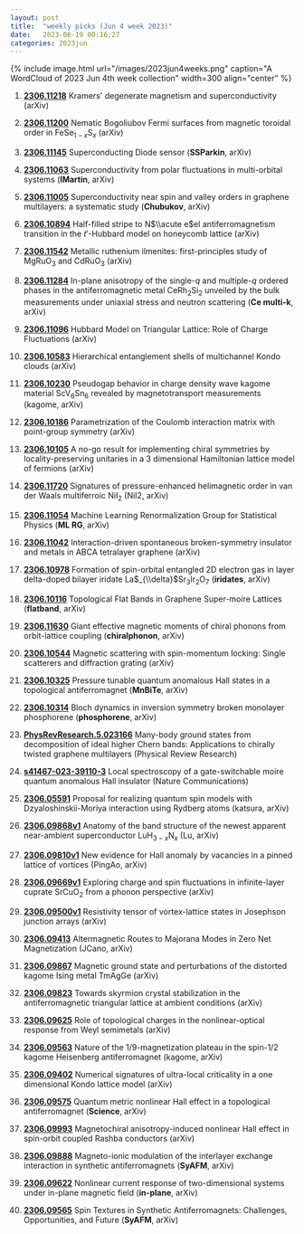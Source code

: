 ```yaml
---
layout: post
title:  "weekly picks (Jun 4 week 2023)"
date:   2023-06-19 00:16:27
categories: 2023jun
---
```



{% include image.html url="/images/2023jun4weeks.png" caption="A WordCloud of 2023 Jun 4th week collection" width=300 align="center" %}



1. **[2306.11218](http://arxiv.org/abs/2306.11218)** Kramers' degenerate magnetism and superconductivity (arXiv)

1. **[2306.11200](http://arxiv.org/abs/2306.11200)** Nematic Bogoliubov Fermi surfaces from magnetic toroidal order in FeSe$_{1-x}$S$_x$ (arXiv)

1. **[2306.11145](http://arxiv.org/abs/2306.11145)** Superconducting Diode sensor (**SSParkin**, arXiv)

1. **[2306.11063](http://arxiv.org/abs/2306.11063)** Superconductivity from polar fluctuations in multi-orbital systems (**IMartin**, arXiv)

1. **[2306.11005](http://arxiv.org/abs/2306.11005)** Superconductivity near spin and valley orders in graphene multilayers: a systematic study (**Chubukov**, arXiv)

1. **[2306.10894](http://arxiv.org/abs/2306.10894)** Half-filled stripe to N$\\acute e$el antiferromagnetism transition in the $t'$-Hubbard model on honeycomb lattice (arXiv)

1. **[2306.11542](http://arxiv.org/abs/2306.11542)** Metallic ruthenium ilmenites: first-principles study of MgRuO$_3$ and CdRuO$_3$ (arXiv)

1. **[2306.11284](http://arxiv.org/abs/2306.11284)** In-plane anisotropy of the single-$q$ and multiple-$q$ ordered phases in the antiferromagnetic metal CeRh$_2$Si$_2$ unveiled by the bulk measurements under uniaxial stress and neutron scattering (**Ce multi-k**, arXiv)

1. **[2306.11096](http://arxiv.org/abs/2306.11096)** Hubbard Model on Triangular Lattice: Role of Charge Fluctuations (arXiv)

1. **[2306.10583](http://arxiv.org/abs/2306.10583)** Hierarchical entanglement shells of multichannel Kondo clouds (arXiv)

1. **[2306.10230](http://arxiv.org/abs/2306.10230)** Pseudogap behavior in charge density wave kagome material ScV$_6$Sn$_6$ revealed by magnetotransport measurements (kagome, arXiv)

1. **[2306.10186](http://arxiv.org/abs/2306.10186)** Parametrization of the Coulomb interaction matrix with point-group symmetry (arXiv)

1. **[2306.10105](http://arxiv.org/abs/2306.10105)** A no-go result for implementing chiral symmetries by locality-preserving unitaries in a 3 dimensional Hamiltonian lattice model of fermions (arXiv)

1. **[2306.11720](http://arxiv.org/abs/2306.11720)** Signatures of pressure-enhanced helimagnetic order in van der Waals multiferroic NiI$_2$ (NiI2, arXiv)

1. **[2306.11054](http://arxiv.org/abs/2306.11054)** Machine Learning Renormalization Group for Statistical Physics (**ML RG**, arXiv)

1. **[2306.11042](http://arxiv.org/abs/2306.11042)** Interaction-driven spontaneous broken-symmetry insulator and metals in ABCA tetralayer graphene (arXiv)

1. **[2306.10978](http://arxiv.org/abs/2306.10978)** Formation of spin-orbital entangled 2D electron gas in layer delta-doped bilayer iridate La$_{\\delta}$Sr$_3$Ir$_2$O$_7$ (**iridates**, arXiv)

1. **[2306.10116](http://arxiv.org/abs/2306.10116)** Topological Flat Bands in Graphene Super-moire Lattices (**flatband**, arXiv)

1. **[2306.11630](http://arxiv.org/abs/2306.11630)** Giant effective magnetic moments of chiral phonons from orbit-lattice coupling (**chiralphonon**, arXiv)

1. **[2306.10544](http://arxiv.org/abs/2306.10544)** Magnetic scattering with spin-momentum locking: Single scatterers and diffraction grating (arXiv)

1. **[2306.10325](http://arxiv.org/abs/2306.10325)** Pressure tunable quantum anomalous Hall states in a topological antiferromagnet (**MnBiTe**, arXiv)

1. **[2306.10314](http://arxiv.org/abs/2306.10314)** Bloch dynamics in inversion symmetry broken monolayer phosphorene (**phosphorene**, arXiv)



1. **[PhysRevResearch.5.023166](https://link.aps.org/doi/10.1103/PhysRevResearch.5.023166)** Many-body ground states from decomposition of ideal higher Chern bands: Applications to chirally twisted graphene multilayers (Physical Review Research)

1. **[s41467-023-39110-3](https://www.nature.com/articles/s41467-023-39110-3)** Local spectroscopy of a gate-switchable moire quantum anomalous Hall insulator (Nature Communications)



1. **[2306.05591](http://arxiv.org/abs/2306.05591)** Proposal for realizing quantum spin models with Dzyaloshinskii-Moriya interaction using Rydberg atoms (katsura, arXiv)



1. **[2306.09868v1](https://arxiv.org/abs/2306.09868v1)** Anatomy of the band structure of the newest apparent near-ambient superconductor LuH$_{3-x}$N$_x$ (Lu, arXiv)

1. **[2306.09810v1](https://arxiv.org/abs/2306.09810v1)** New evidence for Hall anomaly by vacancies in a pinned lattice of vortices (PingAo, arXiv)

1. **[2306.09669v1](https://arxiv.org/abs/2306.09669v1)** Exploring charge and spin fluctuations in infinite-layer cuprate SrCuO$_{2}$ from a phonon perspective (arXiv)

1. **[2306.09500v1](https://arxiv.org/abs/2306.09500v1)** Resistivity tensor of vortex-lattice states in Josephson junction arrays (arXiv)

1. **[2306.09413](http://arxiv.org/abs/2306.09413)** Altermagnetic Routes to Majorana Modes in Zero Net Magnetization (JCano, arXiv)

1. **[2306.09867](http://arxiv.org/abs/2306.09867)** Magnetic ground state and perturbations of the distorted kagome Ising metal TmAgGe (arXiv)

1. **[2306.09823](http://arxiv.org/abs/2306.09823)** Towards skyrmion crystal stabilization in the antiferromagnetic triangular lattice at ambient conditions (arXiv)

1. **[2306.09625](http://arxiv.org/abs/2306.09625)** Role of topological charges in the nonlinear-optical response from Weyl semimetals (arXiv)

1. **[2306.09563](http://arxiv.org/abs/2306.09563)** Nature of the 1/9-magnetization plateau in the spin-1/2 kagome Heisenberg antiferromagnet (kagome, arXiv)

1. **[2306.09402](http://arxiv.org/abs/2306.09402)** Numerical signatures of ultra-local criticality in a one dimensional Kondo lattice model (arXiv)

1. **[2306.09575](http://arxiv.org/abs/2306.09575)** Quantum metric nonlinear Hall effect in a topological antiferromagnet (**Science**, arXiv)

1. **[2306.09993](http://arxiv.org/abs/2306.09993)** Magnetochiral anisotropy-induced nonlinear Hall effect in spin-orbit coupled Rashba conductors (arXiv)

1. **[2306.09888](http://arxiv.org/abs/2306.09888)** Magneto-ionic modulation of the interlayer exchange interaction in synthetic antiferromagnets (**SyAFM**, arXiv)

1. **[2306.09622](http://arxiv.org/abs/2306.09622)** Nonlinear current response of two-dimensional systems under in-plane magnetic field (**in-plane**, arXiv)

1. **[2306.09565](http://arxiv.org/abs/2306.09565)** Spin Textures in Synthetic Antiferromagnets: Challenges, Opportunities, and Future (**SyAFM**, arXiv)



